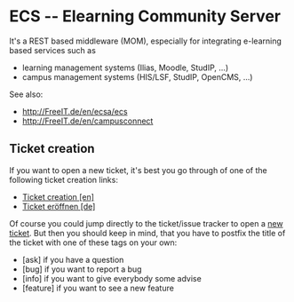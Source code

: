 # ECS -- Elearning Community Server

It's a REST based middleware (MOM), especially for integrating e-learning based
services such as 

   * learning management systems (Ilias, Moodle, StudIP, ...)
   * campus management systems (HIS/LSF, StudIP, OpenCMS, ...)

See also:
* http://FreeIT.de/en/ecsa/ecs
* http://FreeIT.de/en/campusconnect

## Ticket creation
If you want to open a new ticket, it's best you go through of one of the following ticket creation links:
* [Ticket creation [en]](http://FreeIT.de/en/ecsa/ecs.html#tickets)
* [Ticket eröffnen [de]](http://FreeIT.de/de/ecsa/ecs.html#tickets)

Of course you could jump directly to the ticket/issue tracker to open
a [new ticket](https://github.com/freeit/ecs/issues/new).
But then you should keep in mind, that you have to postfix the title of
the ticket with one of these tags on your own:
* [ask] if you have a question
* [bug] if you want to report a bug
* [info] if you want to give everybody some advise
* [feature] if you want to see a new feature
